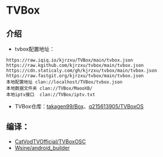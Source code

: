 # TVBox

## 介绍
- tvbox配置地址：
```
https://raw.iqiq.io/kjrzxu/TVBox/main/tvbox.json
https://raw.kgithub.com/kjrzxu/tvbox/main/tvbox.json
https://cdn.staticaly.com/gh/kjrzxu/tvbox/main/tvbox.json
https://raw.fastgit.org/kjrzxu/tvbox/main/tvbox.json
本地配置地址 clan://localhost/TVBox/tvbox.json
本地数据文件夹 clan://TVBox/MaooXB/
本地iptv接口  clan://TVBox/iptv.txt
```
- TVBox仓库：[takagen99/Box](https://github.com/takagen99/Box)、[q215613905/TVBoxOS](https://github.com/q215613905/TVBoxOS)

## 编译：
- [CatVodTVOfficial/TVBoxOSC](https://github.com/CatVodTVOfficial/TVBoxOSC) 
- [Wsine/android_builder](https://github.com/Wsine/android_builder) 
